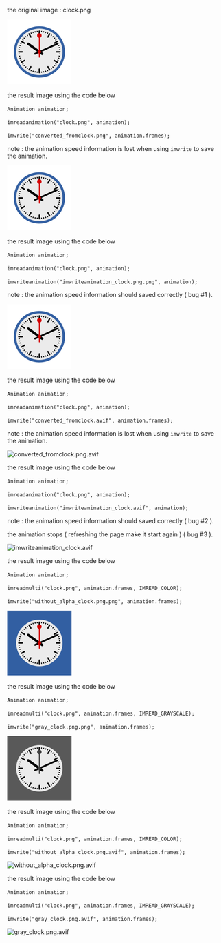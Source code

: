 the original image : clock.png

![clock.png](https://raw.githubusercontent.com/sturkmen72/opencv-apng/master/clock/clock.png)

the result image using the code below

`Animation animation;`

`imreadanimation("clock.png", animation);`

`imwrite("converted_fromclock.png", animation.frames);`

note : the animation speed information is lost when using `imwrite` to save the animation.

![converted_fromclock.png.png](https://raw.githubusercontent.com/sturkmen72/opencv-apng/master/clock/converted_fromclock.png.png)

the result image using the code below

`Animation animation;`

`imreadanimation("clock.png", animation);`

`imwriteanimation("imwriteanimation_clock.png.png", animation);`

note : the animation speed information should saved correctly ( bug #1 ).

![imwriteanimation_clock.png.png](https://raw.githubusercontent.com/sturkmen72/opencv-apng/master/clock/imwriteanimation_clock.png.png)


the result image using the code below

`Animation animation;`

`imreadanimation("clock.png", animation);`

`imwrite("converted_fromclock.avif", animation.frames);`

note : the animation speed information is lost when using `imwrite` to save the animation.

![converted_fromclock.png.avif](https://raw.githubusercontent.com/sturkmen72/opencv-apng/master/clock/converted_fromclock.png.avif)

the result image using the code below

`Animation animation;`

`imreadanimation("clock.png", animation);`

`imwriteanimation("imwriteanimation_clock.avif", animation);`

note : the animation speed information should saved correctly ( bug #2 ).

the animation stops ( refreshing the page make it start again ) ( bug #3 ).

![imwriteanimation_clock.avif](https://raw.githubusercontent.com/sturkmen72/opencv-apng/master/clock/imwriteanimation_clock.avif)



the result image using the code below

`Animation animation;`

`imreadmulti("clock.png", animation.frames, IMREAD_COLOR);`

`imwrite("without_alpha_clock.png.png", animation.frames);`

![without_alpha_clock.png.png](https://raw.githubusercontent.com/sturkmen72/opencv-apng/master/clock/without_alpha_clock.png.png)


the result image using the code below

`Animation animation;`

`imreadmulti("clock.png", animation.frames, IMREAD_GRAYSCALE);`

`imwrite("gray_clock.png.png", animation.frames);`

![gray_clock.png.png](https://raw.githubusercontent.com/sturkmen72/opencv-apng/master/clock/gray_clock.png.png)


the result image using the code below

`Animation animation;`

`imreadmulti("clock.png", animation.frames, IMREAD_COLOR);`

`imwrite("without_alpha_clock.png.avif", animation.frames);`

![without_alpha_clock.png.avif](https://raw.githubusercontent.com/sturkmen72/opencv-apng/master/clock/without_alpha_clock.png.avif)


the result image using the code below

`Animation animation;`

`imreadmulti("clock.png", animation.frames, IMREAD_GRAYSCALE);`

`imwrite("gray_clock.png.avif", animation.frames);`

![gray_clock.png.avif](https://raw.githubusercontent.com/sturkmen72/opencv-apng/master/clock/gray_clock.png.avif)
